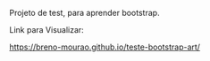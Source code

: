 Projeto de test, para aprender bootstrap.

Link para Visualizar:

https://breno-mourao.github.io/teste-bootstrap-art/
